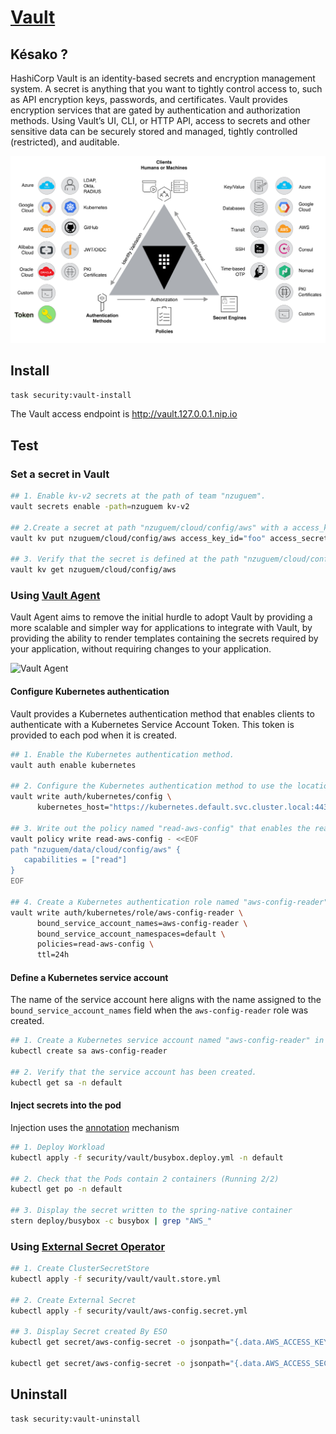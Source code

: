 # [Vault][vault-doc]

## Késako ?

HashiCorp Vault is an identity-based secrets and encryption management system. A secret is anything that you want to tightly control access to, such as API encryption keys, passwords, and certificates. Vault provides encryption services that are gated by authentication and authorization methods. Using Vault’s UI, CLI, or HTTP API, access to secrets and other sensitive data can be securely stored and managed, tightly controlled (restricted), and auditable.

![Vault Components](../images/vault-components.png)

## Install

```bash
task security:vault-install
```

The Vault access endpoint is <http://vault.127.0.0.1.nip.io>

## Test

### Set a secret in Vault

```bash
## 1. Enable kv-v2 secrets at the path of team "nzuguem".
vault secrets enable -path=nzuguem kv-v2

## 2.Create a secret at path "nzuguem/cloud/config/aws" with a access_key_id and "access_secret_key".
vault kv put nzuguem/cloud/config/aws access_key_id="foo" access_secret_key="bar"

## 3. Verify that the secret is defined at the path "nzuguem/cloud/config/aws"
vault kv get nzuguem/cloud/config/aws
```

### Using [Vault Agent][vault-agent-doc]

Vault Agent aims to remove the initial hurdle to adopt Vault by providing a more scalable and simpler way for applications to integrate with Vault, by providing the ability to render templates containing the secrets required by your application, without requiring changes to your application.

![Vault Agent](../images/vault-agent.png)

#### Configure Kubernetes authentication

Vault provides a Kubernetes authentication method that enables clients to authenticate with a Kubernetes Service Account Token. This token is provided to each pod when it is created.

```bash
## 1. Enable the Kubernetes authentication method.
vault auth enable kubernetes

## 2. Configure the Kubernetes authentication method to use the location of the Kubernetes API.
vault write auth/kubernetes/config \
      kubernetes_host="https://kubernetes.default.svc.cluster.local:443"

## 3. Write out the policy named "read-aws-config" that enables the read capability for secrets at path "nzuguem/cloud/config/aws"
vault policy write read-aws-config - <<EOF
path "nzuguem/data/cloud/config/aws" {
   capabilities = ["read"]
}
EOF

## 4. Create a Kubernetes authentication role named "aws-config-reader"
vault write auth/kubernetes/role/aws-config-reader \
      bound_service_account_names=aws-config-reader \
      bound_service_account_namespaces=default \
      policies=read-aws-config \
      ttl=24h
```

#### Define a Kubernetes service account

The name of the service account here aligns with the name assigned to the `bound_service_account_names` field when the `aws-config-reader` role was created.

```bash
## 1. Create a Kubernetes service account named "aws-config-reader" in the default namespace
kubectl create sa aws-config-reader

## 2. Verify that the service account has been created.
kubectl get sa -n default
```

#### Inject secrets into the pod

Injection uses the [annotation][vault-agent-annotations-list] mechanism

```bash
## 1. Deploy Workload
kubectl apply -f security/vault/busybox.deploy.yml -n default

## 2. Check that the Pods contain 2 containers (Running 2/2)
kubectl get po -n default

## 3. Display the secret written to the spring-native container
stern deploy/busybox -c busybox | grep "AWS_"
```

### Using [External Secret Operator](../ESO/README.md)

```bash
## 1. Create ClusterSecretStore
kubectl apply -f security/vault/vault.store.yml

## 2. Create External Secret
kubectl apply -f security/vault/aws-config.secret.yml

## 3. Display Secret created By ESO
kubectl get secret/aws-config-secret -o jsonpath="{.data.AWS_ACCESS_KEY_ID}" | base64 -d

kubectl get secret/aws-config-secret -o jsonpath="{.data.AWS_ACCESS_SECRET_KEY}" | base64 -d
```

## Uninstall

```bash
task security:vault-uninstall
```

<!-- Links -->
[vault-agent-doc]: https://developer.hashicorp.com/vault/docs/agent-and-proxy/agent
[vault-agent-annotations-list]:https://developer.hashicorp.com/vault/docs/platform/k8s/injector/annotations
[vault-doc]: <https://developer.hashicorp.com/vault>
